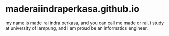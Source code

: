 # maderaiindraperkasa.github.io
my name is made rai indra perkasa, and you  can call me made or rai, i study at university of lampung, and i'am proud be an  informatics engineer.
